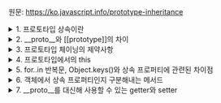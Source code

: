 원문: https://ko.javascript.info/prototype-inheritance

<details>
  <summary>1. 프로토타입 상속이란</summary>

  객체에서 프로퍼티를 읽을 때, 해당 프로퍼티가 없으면 자동으로 프로토타입에서 프로퍼티를 찾는 동작 방식
</details>

<details>
  <summary>2. __proto__와 [[prototype]]의 차이</summary>

  __proto__는 [[prototype]]의 getter이며 setter이다.
</details>

<details>
  <summary>3. 프로토타입 체이닝의 제약사항</summary>

  1. 순환 참조를 허용하지 않음
  2. __proto__의 값은 객체나 null만 가능. 다른 자료형은 무시됨
  3. 하나의 [[prototype]]만을 가질 수 있음
</details>

<details>
  <summary>4. 프로토타입에서의 this</summary>

  this는 프로토타입의 영향을 받지 않음

  메서드를 객체에서 호출했든 프로토타입에서 호출했든 this는 . 앞에 나온 객체를 가리킴
</details>

<details>
  <summary>5. for..in 반복문, Object.keys()와 상속 프로퍼티에 관련된 차이점</summary>

  for..in : 상속 프로퍼티도 순회 대상에 포함

  Object.keys() : 상속 프로퍼티를 반환하지 않음
</details>

<details>
  <summary>6. 객체에서 상속 프로퍼티인지 구분해내는 메서드</summary>

  obj.hasOwnProperty(key)
</details>

<details>
  <summary>7. __proto__를 대신해 사용할 수 있는 getter와 setter</summary>

  Object.getPrototypeOf
  Object.setPrototypeOf
</details>
